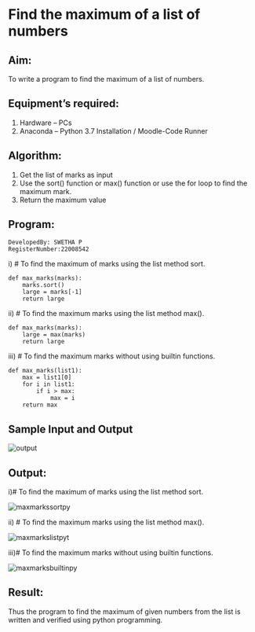 # Find the maximum of a list of numbers
## Aim:
To write a program to find the maximum of a list of numbers.
## Equipment’s required:
1.	Hardware – PCs
2.	Anaconda – Python 3.7 Installation / Moodle-Code Runner
## Algorithm:
1.	Get the list of marks as input
2.	Use the sort() function or max() function or use the for loop to find the maximum mark.
3.	Return the maximum value
## Program:
```
DevelopedBy: SWETHA P
RegisterNumber:22008542
```

i)	# To find the maximum of marks using the list method sort.
```
def max_marks(marks):
    marks.sort()
    large = marks[-1]
    return large
```

ii)	# To find the maximum marks using the list method max().
```
def max_marks(marks):
    large = max(marks)
    return large
```

iii) # To find the maximum marks without using builtin functions.
```
def max_marks(list1):
    max = list1[0]
    for i in list1:
        if i > max:
            max = i
    return max        
```
## Sample Input and Output
![output](./img/max_marks1.jpg) 

## Output:
i)# To find the maximum of marks using the list method sort.

![maxmarkssortpy](https://user-images.githubusercontent.com/120623583/214623582-f9741021-be4d-4aa4-bbc9-3a50d3862530.png)

ii)	# To find the maximum marks using the list method max().

![maxmarkslistpyt](https://user-images.githubusercontent.com/120623583/214623728-b4380657-1c31-45b4-8e0f-94ecd1a7de82.png)

iii)# To find the maximum marks without using builtin functions.

![maxmarksbuiltinpy](https://user-images.githubusercontent.com/120623583/214623863-4da18add-57db-46c1-889d-8aff1d13edac.png)

## Result:
Thus the program to find the maximum of given numbers from the list is written and verified using python programming.
